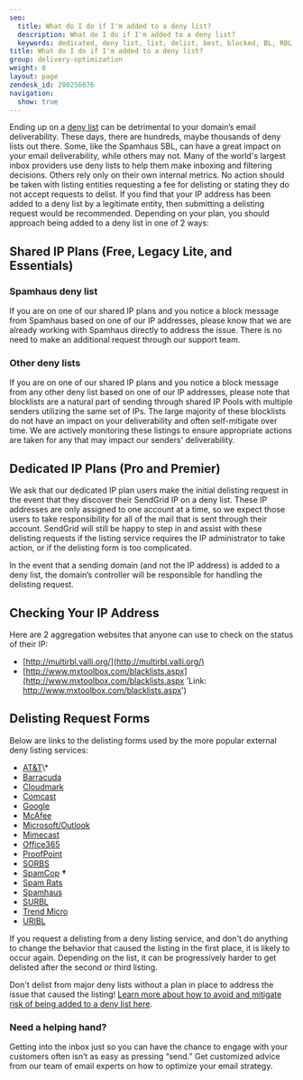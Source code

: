 ```yaml
---
seo:
  title: What do I do if I'm added to a deny list?
  description: What do I do if I'm added to a deny list?
  keywords: dedicated, deny list, list, delist, best, blocked, BL, RBL, DNSBL
title: What do I do if I'm added to a deny list?
group: delivery-optimization
weight: 0
layout: page
zendesk_id: 200256676
navigation:
  show: true
---
```


Ending up on a [deny list]({{root_url}}/glossary/deny-list/) can be detrimental to your domain’s email deliverability. These days, there are hundreds, maybe thousands of deny lists out there. Some, like the Spamhaus SBL, can have a great impact on your email deliverability, while others may not. Many of the world's largest inbox providers use deny lists to help them make inboxing and filtering decisions. Others rely only on their own internal metrics. No action should be taken with listing entities requesting a fee for delisting or stating they do not accept requests to delist. If you find that your IP address has been added to a deny list by a legitimate entity, then submitting a delisting request would be recommended. Depending on your plan, you should approach being added to a deny list in one of 2 ways:

## Shared IP Plans (Free, Legacy Lite, and Essentials)

### Spamhaus deny list

If you are on one of our shared IP plans and you notice a block message from Spamhaus based on one of our IP addresses, please know that we are already working with Spamhaus directly to address the issue. There is no need to make an additional request through our support team.

### Other deny lists

If you are on one of our shared IP plans and you notice a block message from any other deny list based on one of our IP addresses, please note that blocklists are a natural part of sending through shared IP Pools with multiple senders utilizing the same set of IPs. The large majority of these blocklists do not have an impact on your deliverability and often self-mitigate over time. We are actively monitoring these listings to ensure appropriate actions are taken for any that may impact our senders' deliverability.

## Dedicated IP Plans (Pro and Premier)

We ask that our dedicated IP plan users make the initial delisting request in the event that they discover their SendGrid IP on a deny list. These IP addresses are only assigned to one account at a time, so we expect those users to take responsibility for all of the mail that is sent through their account. SendGrid will still be happy to step in and assist with these delisting requests if the listing service requires the IP administrator to take action, or if the delisting form is too complicated.

<call-out>

In the event that a sending domain (and not the IP address) is added to a deny list, the domain’s controller will be responsible for handling the delisting request.

</call-out>

## Checking Your IP Address

Here are 2 aggregation websites that anyone can use to check on the status of their IP:

- [http://multirbl.valli.org/](http://multirbl.valli.org/)
- [http://www.mxtoolbox.com/blacklists.aspx](http://www.mxtoolbox.com/blacklists.aspx 'Link: http://www.mxtoolbox.com/blacklists.aspx')

## Delisting Request Forms

Below are links to the delisting forms used by the more popular external deny listing services:

- [AT&T](http://rbl.att.net/cgi-bin/rbl/block_admin.cgi 'Link: http://rbl.att.net/end_user_request2.html')\*
- [Barracuda](http://www.barracudacentral.org/rbl/removal-request)
- [Cloudmark](https://csi.cloudmark.com/en/reset/)
- [Comcast](http://postmaster.comcast.net/block-removal-request.html)
- [Google](https://support.google.com/mail/contact/msgdelivery)
- [McAfee](https://www.mcafee.com/enterprise/en-us/threat-center/threat-feedback.html)
- [Microsoft/Outlook](https://support.microsoft.com/en-us/getsupport?oaspworkflow=start_1.0.0.0&wfname=capsub&productkey=edfsmsbl3&locale=en-us&ccsid=635996265829568030&forceorigin=esmc)
- [Mimecast](http://www.mimecast.com/senderfeedback)
- [Office365](https://sender.office.com/)
- [ProofPoint](https://support.proofpoint.com/dnsbl-lookup.cgi)
- [SORBS](http://www.sorbs.net/overview.shtml)
- [SpamCop](http://www.spamcop.net/bl.shtml) **†**
- [Spam Rats](http://www.spamrats.com/removal.php)
- [Spamhaus](http://www.spamhaus.org/lookup/)
- [SURBL](http://www.surbl.org/surbl-analysis)
- [Trend Micro](https://ers.trendmicro.com/reputations)
- [URIBL](https://admin.uribl.com/)

<call-out>

If you request a delisting from a deny listing service, and don't do anything to change the behavior that caused the listing in the first place, it is likely to occur again. Depending on the list, it can be progressively harder to get delisted after the second or third listing.

</call-out>

<call-out type="warning">

Don't delist from major deny lists without a plan in place to address the issue that caused the listing! [Learn more about how to avoid and mitigate risk of being added to a deny list here](https://sendgrid.com/blog/avoiding-email-blacklists/).

</call-out>

<call-out-link linktext="EXPERT SERVICES" img="/img/expert-insights-promo3.png" link="https://sendgrid.com/solutions/expert-services/">

### Need a helping hand?

Getting into the inbox just so you can have the chance to engage with your customers often isn’t as easy as pressing “send.” Get customized advice from our team of email experts on how to optimize your email strategy.

</call-out-link>
